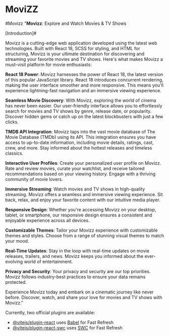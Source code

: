 # MoviZZ
#Movizz
"**Movizz**: Explore and Watch Movies & TV Shows

[Introduction]#

Movizz is a cutting-edge web application developed using the latest web technologies. Built with React 18, SCSS for styling, and HTML for structuring, Movizz is your ultimate destination for discovering and streaming your favorite movies and TV shows. Here's what makes Movizz a must-visit platform for movie enthusiasts:

**React 18 Power**: Movizz harnesses the power of React 18, the latest version of this popular JavaScript library. React 18 introduces concurrent rendering, making the user interface smoother and more responsive. This means you'll experience lightning-fast navigation and an immersive viewing experience.

**Seamless Movie Discovery**: With Movizz, exploring the world of cinema has never been easier. Our user-friendly interface allows you to effortlessly search for movies and TV shows by genre, release date, or popularity. Discover hidden gems or catch up on the latest blockbusters with just a few clicks.

**TMDB API Integration**: Movizz taps into the vast movie database of The Movie Database (TMDb) using its API. This integration ensures you have access to up-to-date information, including movie details, ratings, cast, crew, and more. Stay informed about the hottest releases and timeless classics.

**Interactive User Profiles**: Create your personalized user profile on Movizz. Rate and review movies, curate your watchlist, and receive tailored recommendations based on your viewing history. Engage with a thriving community of movie lovers.

**Immersive Streaming**: Watch movies and TV shows in high-quality streaming. Movizz offers a seamless and immersive viewing experience. Sit back, relax, and enjoy your favorite content with our intuitive media player.

**Responsive Design**: Whether you're accessing Movizz on your desktop, tablet, or smartphone, our responsive design ensures a consistent and enjoyable experience across all devices.

**Customizable Themes**: Tailor your Movizz experience with customizable themes and styles. Choose from a range of stunning visual themes to match your mood.

**Real-Time Updates**: Stay in the loop with real-time updates on movie releases, trailers, and news. Movizz keeps you informed about the ever-evolving world of entertainment.

**Privacy and Security**: Your privacy and security are our top priorities. Movizz follows industry-best practices to ensure your data remains protected.

Experience Movizz today and embark on a cinematic journey like never before. Discover, watch, and share your love for movies and TV shows with Movizz."





Currently, two official plugins are available:

- [@vitejs/plugin-react](https://github.com/vitejs/vite-plugin-react/blob/main/packages/plugin-react/README.md) uses [Babel](https://babeljs.io/) for Fast Refresh
- [@vitejs/plugin-react-swc](https://github.com/vitejs/vite-plugin-react-swc) uses [SWC](https://swc.rs/) for Fast Refresh
